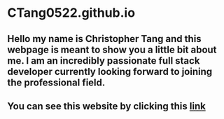 # CTang0522.github.io

## Hello my name is Christopher Tang and this webpage is meant to show you a little bit about me. I am an incredibly passionate full stack developer currently looking forward to joining the professional field.

## You can see this website by clicking this [link](https://ctang0522.github.io/)
